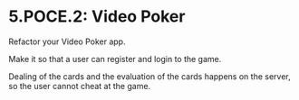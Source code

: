 # 5.POCE.2: Video Poker

Refactor your Video Poker app.

Make it so that a user can register and login to the game.

Dealing of the cards and the evaluation of the cards happens on the server, so the user cannot cheat at the game.



